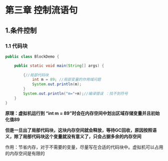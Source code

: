 # 第三章 控制流语句

## 1.条件控制

### 1.1 代码块

```java
public class BlockDemo {

    public static void main(String[] args) {
        
    	{//局部代码块
    		int m = 89; //局部变量的作用域问题
            System.out.println(m);
    	}
        System.out.println("m="+m);//编译错误 ：找不到符号
    }
}
```

**原理：虚拟机运行到 “int m = 89”时会在内存空间中划出区域存储变量并且初始化值89**

**但是一旦出了局部代码块，这块内存空间就会释放，等待GC回收，原因按照语义，除了局部代码块这个变量就没有意义了，只会占据多余的内存空间**

作用：节省内存，对于不需要的变量，尽量写在合适的代码块中。虚拟机可以占用的内存空间是有限的